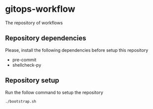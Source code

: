 # gitops-workflow
The repository of workflows

## Repository dependencies
Please, install the following dependencies before setup this repository

* pre-commit
* shellcheck-py

## Repository setup
Run the follow command to setup the repository

```
./bootstrap.sh
```
